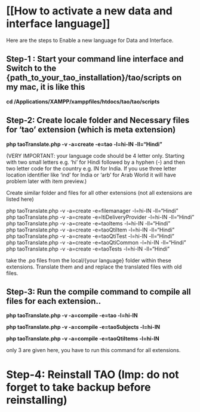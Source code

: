 <!--
parent:
    title: Developer_Guide
author:
    - 'Vijai Pandey'
created_at: '2014-12-10 10:09:23'
updated_at: '2015-07-28 08:49:53'
tags:
    - 'Developer Guide'
-->

[[How to activate a new data and interface language]]
=====================================================

Here are the steps to Enable a new language for Data and Interface.

Step-1 : Start your command line interface and Switch to the {path\_to\_your\_tao\_installation}/tao/scripts on my mac, it is like this
---------------------------------------------------------------------------------------------------------------------------------------

**cd /Applications/XAMPP/xamppfiles/htdocs/tao/tao/scripts**

Step-2: Create locale folder and Necessary files for ‘tao’ extension (which is meta extension)
----------------------------------------------------------------------------------------------

**php taoTranslate.php -v -a=create -e=tao -l=hi-IN -ll=“Hindi”**

(VERY IMPORTANT: your language code should be 4 letter only. Starting with two small letters e.g. ‘hi’ for Hindi followed by a hyphen (-) and then two letter code for the country e.g. IN for India. If you use three letter location identifier like ‘ind’ for India or ‘arb’ for Arab World it will have problem later with item preview.)

Create similar folder and files for all other extensions (not all extensions are listed here)

php taoTranslate.php -v -a=create -e=filemanager -l=hi-IN -ll=“Hindi”\
php taoTranslate.php -v -a=create -e=ltiDeliveryProvider -l=hi-IN -ll=“Hindi”\
php taoTranslate.php -v -a=create -e=taoItems -l=hi-IN -ll=“Hindi”\
php taoTranslate.php -v -a=create -e=taoQtiItem -l=hi-IN -ll=“Hindi”\
php taoTranslate.php -v -a=create -e=taoQtiTest -l=hi-IN -ll=“Hindi”\
php taoTranslate.php -v -a=create -e=taoQtiCommon -l=hi-IN -ll=“Hindi”\
php taoTranslate.php -v -a=create -e=taoTests -l=hi-IN -ll=“Hindi”

take the .po files from the local/{your language} folder within these extensions. Translate them and and replace the translated files with old files.

Step-3: Run the compile command to compile all files for each extension..
-------------------------------------------------------------------------

**php taoTranslate.php -v -a=compile -e=tao -l=hi-IN**

**php taoTranslate.php -v -a=compile -e=taoSubjects -l=hi-IN**

**php taoTranslate.php -v -a=compile -e=taoQtiItems -l=hi-IN**

only 3 are given here, you have to run this command for all extensions.

Step-4: Reinstall TAO (Imp: do not forget to take backup before reinstalling)
=============================================================================
